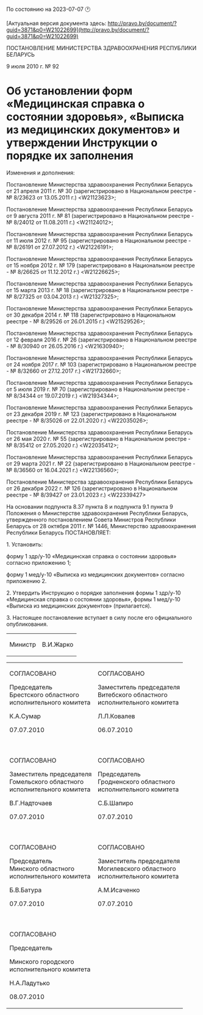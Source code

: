По состоянию на 2023-07-07 &#x1F550;

[Актуальная версия документа здесь: http://pravo.by/document/?guid=3871&p0=W21022699](http://pravo.by/document/?guid=3871&p0=W21022699)

<p>ПОСТАНОВЛЕНИЕ МИНИСТЕРСТВА ЗДРАВООХРАНЕНИЯ РЕСПУБЛИКИ БЕЛАРУСЬ</p>
<p>9 июля 2010 г. № 92</p>
<h1>Об установлении форм «Медицинская справка о состоянии здоровья», «Выписка из медицинских документов» и утверждении Инструкции о порядке их заполнения</h1>
<p>Изменения и дополнения:</p>
<p>Постановление Министерства здравоохранения Республики Беларусь от 21 апреля 2011 г. № 30 (зарегистрировано в Национальном реестре - № 8/23623 от 13.05.2011 г.) &lt;W21123623&gt;;</p>
<p>Постановление Министерства здравоохранения Республики Беларусь от 9 августа 2011 г. № 81 (зарегистрировано в Национальном реестре - № 8/24012 от 11.08.2011 г.) &lt;W21124012&gt;;</p>
<p>Постановление Министерства здравоохранения Республики Беларусь от 11 июля 2012 г. № 95 (зарегистрировано в Национальном реестре - № 8/26191 от 27.07.2012 г.) &lt;W21226191&gt;;</p>
<p>Постановление Министерства здравоохранения Республики Беларусь от 15 ноября 2012 г. № 179 (зарегистрировано в Национальном реестре - № 8/26625 от 11.12.2012 г.) &lt;W21226625&gt;;</p>
<p>Постановление Министерства здравоохранения Республики Беларусь от 15 марта 2013 г. № 18 (зарегистрировано в Национальном реестре - № 8/27325 от 03.04.2013 г.) &lt;W21327325&gt;;</p>
<p>Постановление Министерства здравоохранения Республики Беларусь от 30 декабря 2014 г. № 118 (зарегистрировано в Национальном реестре - № 8/29526 от 26.01.2015 г.) &lt;W21529526&gt;;</p>
<p>Постановление Министерства здравоохранения Республики Беларусь от 12 февраля 2016 г. № 26 (зарегистрировано в Национальном реестре - № 8/30940 от 26.05.2016 г.) &lt;W21630940&gt;;</p>
<p>Постановление Министерства здравоохранения Республики Беларусь от 24 ноября 2017 г. № 103 (зарегистрировано в Национальном реестре - № 8/32660 от 27.12.2017 г.) &lt;W21732660&gt;;</p>
<p>Постановление Министерства здравоохранения Республики Беларусь от 5 июля 2019 г. № 70 (зарегистрировано в Национальном реестре - № 8/34344 от 19.07.2019 г.) &lt;W21934344&gt;;</p>
<p>Постановление Министерства здравоохранения Республики Беларусь от 23 декабря 2019 г. № 123 (зарегистрировано в Национальном реестре - № 8/35026 от 22.01.2020 г.) &lt;W22035026&gt;;</p>
<p>Постановление Министерства здравоохранения Республики Беларусь от 26 мая 2020 г. № 55 (зарегистрировано в Национальном реестре - № 8/35412 от 27.05.2020 г.) &lt;W22035412&gt;;</p>
<p>Постановление Министерства здравоохранения Республики Беларусь от 29 марта 2021 г. № 22 (зарегистрировано в Национальном реестре - № 8/36560 от 16.04.2021 г.) &lt;W22136560&gt;;</p>
<p>Постановление Министерства здравоохранения Республики Беларусь от 26 декабря 2022 г. № 126 (зарегистрировано в Национальном реестре - № 8/39427 от 23.01.2023 г.) &lt;W22339427&gt;</p>
<p></p>
<p>На основании подпункта 8.37 пункта 8 и подпункта 9.1 пункта 9 Положения о Министерстве здравоохранения Республики Беларусь, утвержденного постановлением Совета Министров Республики Беларусь от 28 октября 2011 г. № 1446, Министерство здравоохранения Республики Беларусь ПОСТАНОВЛЯЕТ:</p>
<p>1. Установить:</p>
<p>форму 1 здр/у-10 «Медицинская справка о состоянии здоровья» согласно приложению 1;</p>
<p>форму 1 мед/у-10 «Выписка из медицинских документов» согласно приложению 2.</p>
<p>2. Утвердить Инструкцию о порядке заполнения формы 1 здр/у-10 «Медицинская справка о состоянии здоровья», формы 1 мед/у-10 «Выписка из медицинских документов» (прилагается).</p>
<p>3. Настоящее постановление вступает в силу после его официального опубликования.</p>
<p></p>
<table><tr>
<td><p>Министр</p></td>
<td><p>В.И.Жарко</p></td>
</tr></table>
<p></p>
<table>
<tr>
<td>
<p>СОГЛАСОВАНО</p>
<p>Председатель<br>Брестского областного<br>исполнительного комитета</p>
<p>К.А.Сумар</p>
<p>07.07.2010</p>
</td>
<td>
<p>СОГЛАСОВАНО</p>
<p>Заместитель председателя<br>Витебского областного<br>исполнительного комитета</p>
<p>Л.Л.Ковалев</p>
<p>06.07.2010</p>
</td>
</tr>
<tr>
<td><p></p></td>
<td><p></p></td>
</tr>
<tr>
<td>
<p>СОГЛАСОВАНО</p>
<p>Заместитель председателя<br>Гомельского областного<br>исполнительного комитета</p>
<p>В.Г.Надточаев</p>
<p>07.07.2010</p>
</td>
<td>
<p>СОГЛАСОВАНО</p>
<p>Председатель<br>Гродненского областного<br>исполнительного комитета</p>
<p>С.Б.Шапиро</p>
<p>07.07.2010</p>
</td>
</tr>
<tr>
<td><p></p></td>
<td><p></p></td>
</tr>
<tr>
<td>
<p>СОГЛАСОВАНО</p>
<p>Председатель<br>Минского областного<br>исполнительного комитета</p>
<p>Б.В.Батура</p>
<p>07.07.2010</p>
</td>
<td>
<p>СОГЛАСОВАНО</p>
<p>Заместитель председателя<br>Могилевского областного<br>исполнительного комитета</p>
<p>А.М.Исаченко</p>
<p>07.07.2010</p>
</td>
</tr>
<tr>
<td><p></p></td>
<td><p></p></td>
</tr>
<tr>
<td>
<p>СОГЛАСОВАНО</p>
<p>Председатель</p>
<p>Минского городского<br>исполнительного комитета</p>
<p>Н.А.Ладутько</p>
<p>08.07.2010</p>
</td>
<td><p></p></td>
</tr>
</table>
<p></p>